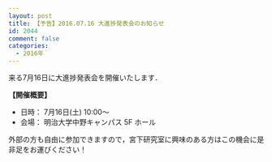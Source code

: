 ```yaml
---
layout: post
title: 【予告】2016.07.16 大進捗発表会のお知らせ
id: 2044
comment: false
categories:
  - 2016年
---
```


来る7月16日に大進捗発表会を開催いたします．

**【開催概要】**

- 日時： 7月16日(土) 10:00～
- 会場： 明治大学中野キャンパス 5F ホール

外部の方も自由に参加できますので，宮下研究室に興味のある方はこの機会に是非足をお運びください！
